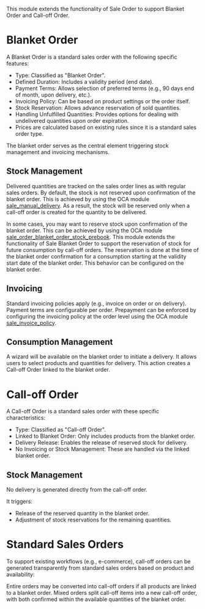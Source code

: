 This module extends the functionality of Sale Order to support Blanket Order and Call-off Order.

# Blanket Order

A Blanket Order is a standard sales order with the following specific features:

* Type: Classified as "Blanket Order".
* Defined Duration: Includes a validity period (end date).
* Payment Terms: Allows selection of preferred terms (e.g., 90 days end of month, upon delivery, etc.).
* Invoicing Policy: Can be based on product settings or the order itself.
* Stock Reservation: Allows advance reservation of sold quantities.
* Handling Unfulfilled Quantities: Provides options for dealing with undelivered quantities upon order expiration.
* Prices are calculated based on existing rules since it is a standard sales order type.

The blanket order serves as the central element triggering stock management and invoicing mechanisms.

## Stock Management
Delivered quantities are tracked on the sales order lines as with regular sales orders.
By default, the stock is not reserved upon confirmation of the blanket order. This is 
achieved by using the OCA module [sale_manual_delivery](https://pypi.org/project/odoo-addon-sale-manual-delivery/). As a result, the stock will be reserved only when a call-off order is created for the quantity to be delivered.

In some cases, you may want to reserve stock upon confirmation of the blanket order. This can be achieved by using the OCA module [sale_order_blanket_order_stock_prebook](https://pypi.org/project/odoo-addon-sale-order-blanket-order-stock-prebook/). This module extends the functionality of Sale Blanket Order to support the reservation of stock for future consumption by call-off orders. The reservation is done at the time of the blanket order confirmation for a consumption starting at the validity start date of the blanket order.
This behavior can be configured on the blanket order.

## Invoicing

Standard invoicing policies apply (e.g., invoice on order or on delivery). Payment terms are configurable per order. Prepayment can be enforced by configuring the invoicing policy at the order level using the OCA module [sale_invoice_policy](https://pypi.org/project/odoo-addon-sale-invoice-policy/).

## Consumption Management

A wizard will be available on the blanket order to initiate a delivery. It allows users to select products and quantities for delivery. This action creates a Call-off Order linked to the blanket order.

# Call-off Order

A Call-off Order is a standard sales order with these specific characteristics:

* Type: Classified as "Call-off Order".
* Linked to Blanket Order: Only includes products from the blanket order.
* Delivery Release: Enables the release of reserved stock for delivery.
* No Invoicing or Stock Management: These are handled via the linked blanket order.

## Stock Management

No delivery is generated directly from the call-off order.

It triggers:
* Release of the reserved quantity in the blanket order.
* Adjustment of stock reservations for the remaining quantities.


# Standard Sales Orders

To support existing workflows (e.g., e-commerce), call-off orders can be generated transparently from standard sales orders based on product and availability:

Entire orders may be converted into call-off orders if all products are linked to a blanket order.
Mixed orders split call-off items into a new call-off order, with both confirmed within the available quantities of the blanket order.
